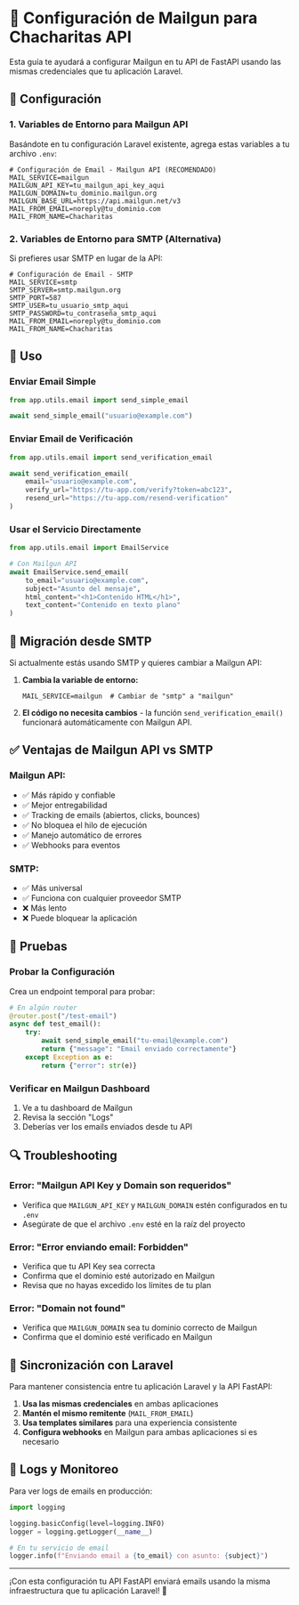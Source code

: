 # 📧 Configuración de Mailgun para Chacharitas API

Esta guía te ayudará a configurar Mailgun en tu API de FastAPI usando las mismas credenciales que tu aplicación Laravel.

## 🔧 Configuración

### 1. Variables de Entorno para Mailgun API

Basándote en tu configuración Laravel existente, agrega estas variables a tu archivo `.env`:

```env
# Configuración de Email - Mailgun API (RECOMENDADO)
MAIL_SERVICE=mailgun
MAILGUN_API_KEY=tu_mailgun_api_key_aqui
MAILGUN_DOMAIN=tu_dominio.mailgun.org
MAILGUN_BASE_URL=https://api.mailgun.net/v3
MAIL_FROM_EMAIL=noreply@tu_dominio.com  
MAIL_FROM_NAME=Chacharitas
```

### 2. Variables de Entorno para SMTP (Alternativa)

Si prefieres usar SMTP en lugar de la API:

```env
# Configuración de Email - SMTP
MAIL_SERVICE=smtp
SMTP_SERVER=smtp.mailgun.org
SMTP_PORT=587
SMTP_USER=tu_usuario_smtp_aqui
SMTP_PASSWORD=tu_contraseña_smtp_aqui
MAIL_FROM_EMAIL=noreply@tu_dominio.com
MAIL_FROM_NAME=Chacharitas
```

## 🚀 Uso

### Enviar Email Simple

```python
from app.utils.email import send_simple_email

await send_simple_email("usuario@example.com")
```

### Enviar Email de Verificación

```python
from app.utils.email import send_verification_email

await send_verification_email(
    email="usuario@example.com",
    verify_url="https://tu-app.com/verify?token=abc123",
    resend_url="https://tu-app.com/resend-verification"
)
```

### Usar el Servicio Directamente

```python
from app.utils.email import EmailService

# Con Mailgun API
await EmailService.send_email(
    to_email="usuario@example.com",
    subject="Asunto del mensaje",
    html_content="<h1>Contenido HTML</h1>",
    text_content="Contenido en texto plano"
)
```

## 🔄 Migración desde SMTP

Si actualmente estás usando SMTP y quieres cambiar a Mailgun API:

1. **Cambia la variable de entorno:**

   ```env
   MAIL_SERVICE=mailgun  # Cambiar de "smtp" a "mailgun"
   ```

2. **El código no necesita cambios** - la función `send_verification_email()` funcionará automáticamente con Mailgun API.

## ✅ Ventajas de Mailgun API vs SMTP

### Mailgun API:

- ✅ Más rápido y confiable
- ✅ Mejor entregabilidad
- ✅ Tracking de emails (abiertos, clicks, bounces)
- ✅ No bloquea el hilo de ejecución
- ✅ Manejo automático de errores
- ✅ Webhooks para eventos

### SMTP:

- ✅ Más universal
- ✅ Funciona con cualquier proveedor SMTP
- ❌ Más lento
- ❌ Puede bloquear la aplicación

## 🧪 Pruebas

### Probar la Configuración

Crea un endpoint temporal para probar:

```python
# En algún router
@router.post("/test-email")
async def test_email():
    try:
        await send_simple_email("tu-email@example.com")
        return {"message": "Email enviado correctamente"}
    except Exception as e:
        return {"error": str(e)}
```

### Verificar en Mailgun Dashboard

1. Ve a tu dashboard de Mailgun
2. Revisa la sección "Logs"
3. Deberías ver los emails enviados desde tu API

## 🔍 Troubleshooting

### Error: "Mailgun API Key y Domain son requeridos"

- Verifica que `MAILGUN_API_KEY` y `MAILGUN_DOMAIN` estén configurados en tu `.env`
- Asegúrate de que el archivo `.env` esté en la raíz del proyecto

### Error: "Error enviando email: Forbidden"

- Verifica que tu API Key sea correcta
- Confirma que el dominio esté autorizado en Mailgun
- Revisa que no hayas excedido los límites de tu plan

### Error: "Domain not found"

- Verifica que `MAILGUN_DOMAIN` sea tu dominio correcto de Mailgun
- Confirma que el dominio esté verificado en Mailgun

## 🔄 Sincronización con Laravel

Para mantener consistencia entre tu aplicación Laravel y la API FastAPI:

1. **Usa las mismas credenciales** en ambas aplicaciones
2. **Mantén el mismo remitente** (`MAIL_FROM_EMAIL`)
3. **Usa templates similares** para una experiencia consistente
4. **Configura webhooks** en Mailgun para ambas aplicaciones si es necesario

## 📝 Logs y Monitoreo

Para ver logs de emails en producción:

```python
import logging

logging.basicConfig(level=logging.INFO)
logger = logging.getLogger(__name__)

# En tu servicio de email
logger.info(f"Enviando email a {to_email} con asunto: {subject}")
```

---

¡Con esta configuración tu API FastAPI enviará emails usando la misma infraestructura que tu aplicación Laravel! 🚀
